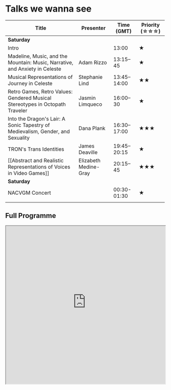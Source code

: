 # Talks we wanna see

| Title                                                                          | Presenter             | Time (GMT)  | Priority (☆☆☆) |
| ------------------------------------------------------------------------------ | --------------------- | ----------- | -------------- |
| **Saturday**                                                                   |                       |             |                |
| Intro                                                                          |                       | 13:00       | ★              |
| Madeline, Music, and the Mountain: Music, Narrative, and Anxiety in Celeste    | Adam Rizzo            | 13:15–45    | ★              |
| Musical Representations of Journey in Celeste                                  | Stephanie Lind        | 13:45–14:00 | ★★             |
| Retro Games, Retro Values: Gendered Musical Stereotypes in Octopath Traveler   | Jasmin Limqueco       | 16:00–30    | ★              |
| Into the Dragon's Lair: A Sonic Tapestry of Medievalism, Gender, and Sexuality | Dana Plank            | 16:30–17:00 | ★★★            |
| TRON's Trans Identities                                                        | James Deaville        | 19:45–20:15 | ★              |
| [[Abstract and Realistic Representations of Voices in Video Games]]            | Elizabeth Medine-Gray | 20:15–45    | ★★★            |
| **Saturday**                                                                   |                       |             |                |
| NACVGM Concert                                                                 |                       | 00:30-01:30 | ★              |
|                                                                                |                       |             |                |

## Full Programme

<iframe src=https://vgmconference.weebly.com/2023-program.html width=100% height=500></iframe>
